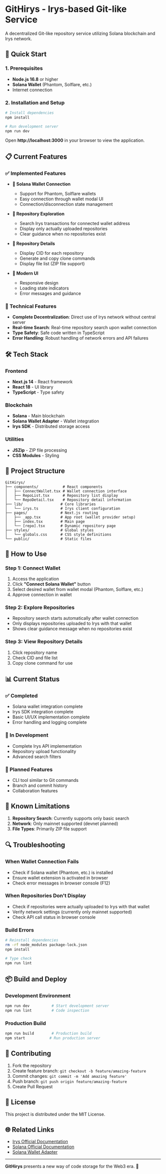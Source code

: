 # GitHirys - Irys-based Git-like Service

A decentralized Git-like repository service utilizing Solana blockchain and Irys network.

## 🚀 Quick Start

### 1. Prerequisites

- **Node.js 16.8** or higher
- **Solana Wallet** (Phantom, Solflare, etc.)
- Internet connection

### 2. Installation and Setup

```bash
# Install dependencies
npm install

# Run development server
npm run dev
```

Open **http://localhost:3000** in your browser to view the application.

## 📋 Current Features

### ✅ Implemented Features

- **🔗 Solana Wallet Connection**
  - Support for Phantom, Solflare wallets
  - Easy connection through wallet modal UI
  - Connection/disconnection state management

- **📂 Repository Exploration**
  - Search Irys transactions for connected wallet address
  - Display only actually uploaded repositories
  - Clear guidance when no repositories exist

- **📄 Repository Details**
  - Display CID for each repository
  - Generate and copy clone commands
  - Display file list (ZIP file support)

- **🎨 Modern UI**
  - Responsive design
  - Loading state indicators
  - Error messages and guidance

### 🔧 Technical Features

- **Complete Decentralization**: Direct use of Irys network without central server
- **Real-time Search**: Real-time repository search upon wallet connection
- **Type Safety**: Safe code written in TypeScript
- **Error Handling**: Robust handling of network errors and API failures

## 🛠 Tech Stack

### Frontend
- **Next.js 14** - React framework
- **React 18** - UI library
- **TypeScript** - Type safety

### Blockchain
- **Solana** - Main blockchain
- **Solana Wallet Adapter** - Wallet integration
- **Irys SDK** - Distributed storage access

### Utilities
- **JSZip** - ZIP file processing
- **CSS Modules** - Styling

## 📁 Project Structure

```
GitHirys/
├── components/           # React components
│   ├── ConnectWallet.tsx # Wallet connection interface
│   ├── RepoList.tsx      # Repository list display
│   └── RepoDetail.tsx    # Repository detail information
├── lib/                 # Core libraries
│   └── irys.ts          # Irys client configuration
├── pages/               # Next.js routing
│   ├── _app.tsx         # App root (wallet provider setup)
│   ├── index.tsx        # Main page
│   └── [repo].tsx       # Dynamic repository page
├── styles/              # Global styles
│   └── globals.css      # CSS style definitions
└── public/              # Static files
```

## 🎯 How to Use

### Step 1: Connect Wallet
1. Access the application
2. Click **"Connect Solana Wallet"** button
3. Select desired wallet from wallet modal (Phantom, Solflare, etc.)
4. Approve connection in wallet

### Step 2: Explore Repositories
- Repository search starts automatically after wallet connection
- Only displays repositories uploaded to Irys with that wallet
- Shows clear guidance message when no repositories exist

### Step 3: View Repository Details
1. Click repository name
2. Check CID and file list
3. Copy clone command for use

## 📊 Current Status

### ✅ Completed
- Solana wallet integration complete
- Irys SDK integration complete
- Basic UI/UX implementation complete
- Error handling and logging complete

### 🚧 In Development
- Complete Irys API implementation
- Repository upload functionality
- Advanced search filters

### 🔮 Planned Features
- CLI tool similar to Git commands
- Branch and commit history
- Collaboration features

## 🐛 Known Limitations

1. **Repository Search**: Currently supports only basic search
2. **Network**: Only mainnet supported (devnet planned)
3. **File Types**: Primarily ZIP file support

## 🔍 Troubleshooting

### When Wallet Connection Fails
- Check if Solana wallet (Phantom, etc.) is installed
- Ensure wallet extension is activated in browser
- Check error messages in browser console (F12)

### When Repositories Don't Display
- Check if repositories were actually uploaded to Irys with that wallet
- Verify network settings (currently only mainnet supported)
- Check API call status in browser console

### Build Errors
```bash
# Reinstall dependencies
rm -rf node_modules package-lock.json
npm install

# Type check
npm run lint
```

## 📦 Build and Deploy

### Development Environment
```bash
npm run dev          # Start development server
npm run lint         # Code inspection
```

### Production Build
```bash
npm run build        # Production build
npm start           # Run production server
```

## 🤝 Contributing

1. Fork the repository
2. Create feature branch: `git checkout -b feature/amazing-feature`
3. Commit changes: `git commit -m 'Add amazing feature'`
4. Push branch: `git push origin feature/amazing-feature`
5. Create Pull Request

## 📄 License

This project is distributed under the MIT License.

## 🌐 Related Links

- [Irys Official Documentation](https://docs.irys.xyz)
- [Solana Official Documentation](https://docs.solana.com)
- [Solana Wallet Adapter](https://github.com/solana-labs/wallet-adapter)

---

**GitHirys** presents a new way of code storage for the Web3 era. 🚀 